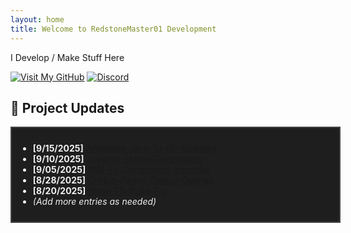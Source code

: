 ```yaml
---
layout: home
title: Welcome to RedstoneMaster01 Development
---
```


I Develop / Make Stuff Here

[![Visit My GitHub](https://img.shields.io/badge/GitHub-RedstoneMaster011-black?style=for-the-badge&logo=github)](https://github.com/RedstoneMaster011)
[![Discord](https://img.shields.io/badge/Discord-RedstoneMaster01-blue?style=for-the-badge&logo=discord)](https://discord.gg/Gsd3dN4572)

## 🔧 Project Updates

<div style="width: 100%; max-height: 250px; overflow-y: scroll; border: 2px solid #444; padding: 10px; background-color: #1e1e1e; color: #f0f0f0; scrollbar-width: thin;">

- **[9/15/2025]** [Animated-Java-To-DF-Updated](https://github.com/RedstoneMaster011/animated-java-to-df-updated)  
- **[9/10/2025]** [Joystick-Matrix-Diagnostics](https://github.com/RedstoneMaster011/joystick-matrix-diagnostics)  
- **[9/05/2025]** [NBT-To-Component-Exporter](https://github.com/RedstoneMaster011/nbt-to-component-exporter)  
- **[8/28/2025]** [GitHub-Pages-Debug-Overlay](https://github.com/RedstoneMaster011/github-pages-debug-overlay)  
- **[8/20/2025]** [Node-TS-Build-Fix](https://github.com/RedstoneMaster011/node-ts-build-fix)  
- *(Add more entries as needed)*

</div>
